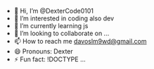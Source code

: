 - 👋 Hi, I’m @DexterCode0101
- 👀 I’m interested in coding also dev
- 🌱 I’m currently learning js
- 💞️ I’m looking to collaborate on ...
- 📫 How to reach me davoslm9wd@gmail.com
- 😄 Pronouns: Dexter
- ⚡ Fun fact: !DOCTYPE ...

<!---
DexterCode0101/DexterCode0101 is a ✨ special ✨ repository because its `README.md` (this file) appears on your GitHub profile.
You can click the Preview link to take a look at your changes.
--->
